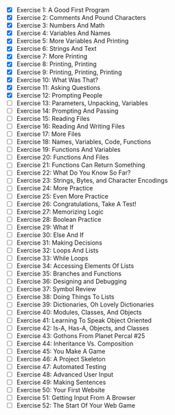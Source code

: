 - [x] Exercise 1: A Good First Program
- [x] Exercise 2: Comments And Pound Characters
- [x] Exercise 3: Numbers And Math
- [x] Exercise 4: Variables And Names
- [x] Exercise 5: More Variables And Printing
- [x] Exercise 6: Strings And Text
- [x] Exercise 7: More Printing
- [x] Exercise 8: Printing, Printing
- [x] Exercise 9: Printing, Printing, Printing
- [x] Exercise 10: What Was That?
- [x] Exercise 11: Asking Questions
- [x] Exercise 12: Prompting People
- [ ] Exercise 13: Parameters, Unpacking, Variables
- [ ] Exercise 14: Prompting And Passing
- [ ] Exercise 15: Reading Files
- [ ] Exercise 16: Reading And Writing Files
- [ ] Exercise 17: More Files
- [ ] Exercise 18: Names, Variables, Code, Functions
- [ ] Exercise 19: Functions And Variables
- [ ] Exercise 20: Functions And Files
- [ ] Exercise 21: Functions Can Return Something
- [ ] Exercise 22: What Do You Know So Far?
- [ ] Exercise 23: Strings, Bytes, and Character Encodings
- [ ] Exercise 24: More Practice
- [ ] Exercise 25: Even More Practice
- [ ] Exercise 26: Congratulations, Take A Test!
- [ ] Exercise 27: Memorizing Logic
- [ ] Exercise 28: Boolean Practice
- [ ] Exercise 29: What If
- [ ] Exercise 30: Else And If
- [ ] Exercise 31: Making Decisions
- [ ] Exercise 32: Loops And Lists
- [ ] Exercise 33: While Loops
- [ ] Exercise 34: Accessing Elements Of Lists
- [ ] Exercise 35: Branches and Functions
- [ ] Exercise 36: Designing and Debugging
- [ ] Exercise 37: Symbol Review
- [ ] Exercise 38: Doing Things To Lists
- [ ] Exercise 39: Dictionaries, Oh Lovely Dictionaries
- [ ] Exercise 40: Modules, Classes, And Objects
- [ ] Exercise 41: Learning To Speak Object Oriented
- [ ] Exercise 42: Is-A, Has-A, Objects, and Classes
- [ ] Exercise 43: Gothons From Planet Percal #25
- [ ] Exercise 44: Inheritance Vs. Composition
- [ ] Exercise 45: You Make A Game
- [ ] Exercise 46: A Project Skeleton
- [ ] Exercise 47: Automated Testing
- [ ] Exercise 48: Advanced User Input
- [ ] Exercise 49: Making Sentences
- [ ] Exercise 50: Your First Website
- [ ] Exercise 51: Getting Input From A Browser
- [ ] Exercise 52: The Start Of Your Web Game
